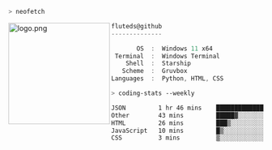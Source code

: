 ```zsh
> neofetch
```

<!--img align="left" src="https://github.com/fluteds.png" alt="logo.png" width="200"/>-->
<img align="left" src="https://external-content.duckduckgo.com/iu/?u=https%3A%2F%2F78.media.tumblr.com%2F975fca5f82161b190efdcaa05ffbd4ec%2Ftumblr_p6q6m9TJF01x3p3jmo1_500.png&f=1&nofb=1" alt="logo.png" width="200"/>

```csharp
fluteds@github
--------------

       OS  :  Windows 11 x64
 Terminal  :  Windows Terminal
    Shell  :  Starship
   Scheme  :  Gruvbox
Languages  :  Python, HTML, CSS
```

```zsh
> coding-stats --weekly
```

<!--START_SECTION:waka-->

```txt
JSON         1 hr 46 mins    ██████████████░░░░░░░░░░░   55.65 %
Other        43 mins         █████▓░░░░░░░░░░░░░░░░░░░   22.79 %
HTML         26 mins         ███▒░░░░░░░░░░░░░░░░░░░░░   13.88 %
JavaScript   10 mins         █▒░░░░░░░░░░░░░░░░░░░░░░░   05.26 %
CSS          3 mins          ▒░░░░░░░░░░░░░░░░░░░░░░░░   01.77 %
```

<!--END_SECTION:waka-->
